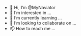 - 👋 Hi, I’m @MyNaviator
- 👀 I’m interested in ...
- 🌱 I’m currently learning ...
- 💞️ I’m looking to collaborate on ...
- 📫 How to reach me ...

<!---
MyNaviator/MyNaviator is a ✨ special ✨ repository because its `README.md` (this file) appears on your GitHub profile.
You can click the Preview link to take a look at your changes.
--->
